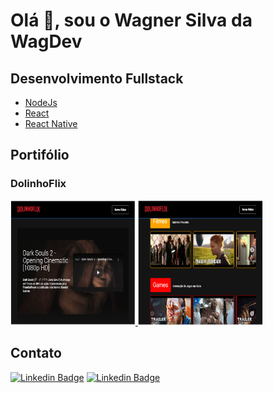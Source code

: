 # Olá 👋, sou o Wagner Silva da WagDev

## Desenvolvimento Fullstack
* [NodeJs](https://nodejs.org/en/)
* [React](https://reactjs.org/)
* [React Native](https://reactnative.dev/)

## Portifólio
### DolinhoFlix


<a href='dolinhoflix.vercel.app'>
<img src="./imgs/dolinhoflix_001.png" width="200" height="200" />
</a>
<a href='dolinhoflix.vercel.app'>
<img src="./imgs/dolinhoflix_002.png" width="200" height="200" />
</a>


## Contato

[![Linkedin Badge](https://img.shields.io/badge/-LinkedIn-blue?style=flat-square&logo=Linkedin&logoColor=white&link=https://www.linkedin.com/in/wagnerjps)](https://www.linkedin.com/in/wagnerjps)
[![Linkedin Badge](https://img.shields.io/badge/%24-convertmymoney-green)](http://convertmymoney-wagdev.vercel.app/)



<!--
**wagnerjps/wagnerjps** is a ✨ _special_ ✨ repository because its `README.md` (this file) appears on your GitHub profile.

Here are some ideas to get you started:

- 🔭 I’m currently working on ...
- 🌱 I’m currently learning ...
- 👯 I’m looking to collaborate on ...
- 🤔 I’m looking for help with ...
- 💬 Ask me about ...
- 📫 How to reach me: ...
- 😄 Pronouns: ...
- ⚡ Fun fact: ...
-->
